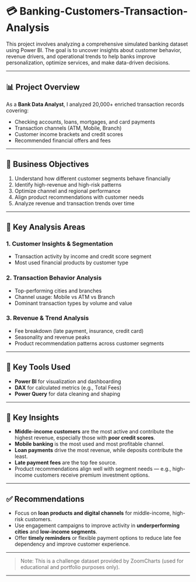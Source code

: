 # 💳 Banking-Customers-Transaction-Analysis
This project involves analyzing a comprehensive simulated banking dataset using Power BI. The goal is to uncover insights about customer behavior, revenue drivers, and operational trends to help banks improve personalization, optimize services, and make data-driven decisions.

---
## 📊 Project Overview
As a **Bank Data Analyst**, I analyzed 20,000+ enriched transaction records covering:

- Checking accounts, loans, mortgages, and card payments
- Transaction channels (ATM, Mobile, Branch)
- Customer income brackets and credit scores
- Recommended financial offers and fees

---

## 🎯 Business Objectives

1. Understand how different customer segments behave financially
2. Identify high-revenue and high-risk patterns
3. Optimize channel and regional performance
4. Align product recommendations with customer needs
5. Analyze revenue and transaction trends over time

---

## 🧩 Key Analysis Areas

### 1. Customer Insights & Segmentation
- Transaction activity by income and credit score segment
- Most used financial products by customer type

### 2. Transaction Behavior Analysis
- Top-performing cities and branches
- Channel usage: Mobile vs ATM vs Branch
- Dominant transaction types by volume and value

### 3. Revenue & Trend Analysis
- Fee breakdown (late payment, insurance, credit card)
- Seasonality and revenue peaks
- Product recommendation patterns across customer segments

---

## 📌 Key Tools Used

- **Power BI** for visualization and dashboarding  
- **DAX** for calculated metrics (e.g., Total Fees)  
- **Power Query** for data cleaning and shaping

---


## 📌 Key Insights

- **Middle-income customers** are the most active and contribute the highest revenue, especially those with **poor credit scores**.
- **Mobile banking** is the most used and most profitable channel.
- **Loan payments** drive the most revenue, while deposits contribute the least.
- **Late payment fees** are the top fee source.
- Product recommendations align well with segment needs — e.g., high-income customers receive premium investment options.

---

## ✅ Recommendations

- Focus on **loan products and digital channels** for middle-income, high-risk customers.
- Use engagement campaigns to improve activity in **underperforming cities** and **low-income segments**.
- Offer **timely reminders** or flexible payment options to reduce late fee dependency and improve customer experience.

---

> Note: This is a challenge dataset provided by ZoomCharts (used for educational and portfolio purposes only).

---

